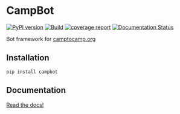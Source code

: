 # CampBot

[![PyPI version](https://badge.fury.io/py/campbot.svg)](https://pypi.org/project/campbot/) 
[![Build](https://gitlab.com/cbeauchesne/CampBot/badges/master/build.svg)](https://gitlab.com/cbeauchesne/CampBot/pipelines) 
[![coverage report](https://gitlab.com/cbeauchesne/CampBot/badges/master/coverage.svg)](https://cbeauchesne.gitlab.io/CampBot/htmlcov-3.7) 
[![Documentation Status](https://readthedocs.org/projects/campbot/badge/?version=latest)](https://campbot.readthedocs.io/en/latest/?badge=latest)
 

Bot framework for [camptocamp.org](https://www.camptocamp.org/)

## Installation

```batch
pip install campbot
```

## Documentation

[Read the docs!](https://campbot.readthedocs.io/)